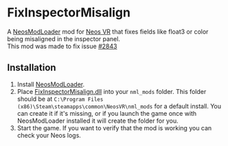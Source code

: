 # FixInspectorMisalign

A [NeosModLoader](https://github.com/zkxs/NeosModLoader) mod for [Neos VR](https://neos.com/) that fixes fields like float3 or color being misaligned in the inspector panel.<br>
This mod was made to fix issue [#2843](https://github.com/Neos-Metaverse/NeosPublic/issues/2843)

## Installation
1. Install [NeosModLoader](https://github.com/zkxs/NeosModLoader).
1. Place [FixInspectorMisalign.dll](https://github.com/art0007i/FixInspectorMisalign/releases/latest/download/FixInspectorMisalign.dll) into your `nml_mods` folder. This folder should be at `C:\Program Files (x86)\Steam\steamapps\common\NeosVR\nml_mods` for a default install. You can create it if it's missing, or if you launch the game once with NeosModLoader installed it will create the folder for you.
1. Start the game. If you want to verify that the mod is working you can check your Neos logs.
